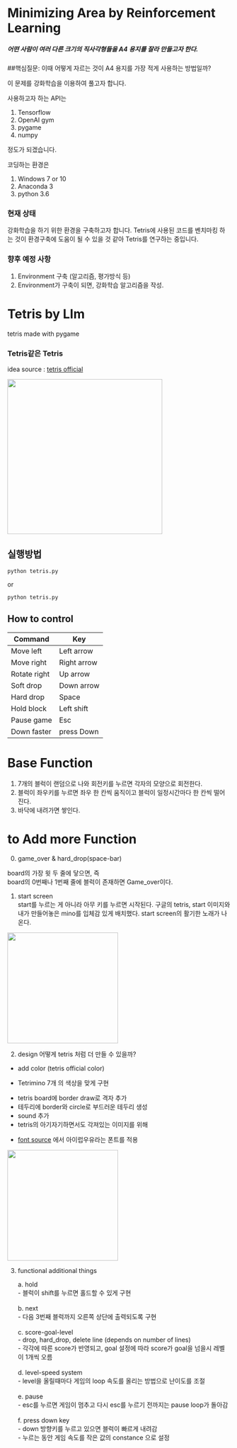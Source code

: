 # Minimizing Area by Reinforcement Learning

##### 어떤 사람이 여러 다른 크기의 직사각형들을 A4 용지를 잘라 만들고자 한다. 

##핵심질문: 이때 어떻게 자르는 것이 A4 용지를 가장 적게 사용하는 방법일까?


이 문제를 강화학습을 이용하여 풀고자 합니다.

사용하고자 하는 API는 

1. Tensorflow
2. OpenAI gym
3. pygame
4. numpy

정도가 되겠습니다. 

코딩하는 환경은

1. Windows 7 or 10
2. Anaconda 3
3. python 3.6 



### 현재 상태

강화학습을 하기 위한 환경을 구축하고자 합니다. Tetris에 사용된 코드를 벤치마킹 하는 것이 환경구축에 도움이 될 수 있을 것 같아 Tetris를 연구하는 중입니다. 

### 향후 예정 사항

1. Environment 구축 (알고리즘, 평가방식 등)
2. Environment가 구축이 되면, 강화학습 알고리즘을 작성.

# Tetris by LIm
tetris made with pygame


### Tetris같은 Tetris

idea source : [tetris official](http://www.tetrisfriends.com)

<img src="./materials/image/wiki/%EC%A0%9C%EB%AA%A9%20%EC%97%86%EC%9D%8C2.png" width="350">

## 실행방법

```
python tetris.py
```
or
```
python tetris.py
```


## How to control

| Command      | Key         |
|--------------|-------------|
| Move left    | Left arrow  |
| Move right   | Right arrow |
| Rotate right | Up arrow    |
| Soft drop    | Down arrow  |
| Hard drop    | Space       |
| Hold block   | Left shift  |
| Pause game   | Esc         |
| Down faster  | press Down  |




# Base Function

1. 7개의 블럭이 랜덤으로 나와 회전키를 누르면 각자의 모양으로 회전한다.
2. 블럭이 좌우키를 누르면 좌우 한 칸씩 움직이고 블럭이 일정시간마다 한 칸씩 떨어진다.
3. 바닥에 내려가면 쌓인다.

# to Add more Function

0. game_over & hard_drop(space-bar)

 board의 가장 윗 두 줄에 닿으면, 즉   
  board의 0번째나 1번째 줄에 블럭이 존재하면
  Game_over이다.
1. start screen  
start를 누르는 게 아니라 아무 키를 누르면 시작된다.
구글의 tetris, start 이미지와 내가 만들어놓은 mino를 입체감 있게 배치했다.
start screen의 활기한 노래가 나온다.

<img src="./materials/image/wiki/%EC%A0%9C%EB%AA%A9%20%EC%97%86%EC%9D%8C2.png" width="250">


2. design
어떻게 tetris 처럼 더 만들 수 있을까?

  * add color (tetris official color)
   - Tetrimino 7개 의 색상을 맞게 구현

  * tetris board에 border draw로 격자 추가
  * 테두리에 border와 circle로 부드러운 테두리 생성
  * sound 추가
  * tetris의 아기자기하면서도 각져있는 이미지를 위해
  - [font source](http://blog.naver.com/park-yeji/220585210916)
   에서 아이럽우유라는 폰트를 적용

<img src="./materials/image/wiki/1.png" width="250">


3. functional additional things

     a. hold<Br/>
        - 블럭이 shift를 누르면 홀드할 수 있게 구현<Br/><Br/>
     b. next<Br/>
        - 다음 3번째 블럭까지 오른쪽 상단에 출력되도록 구현<Br/><Br/>
     c. score-goal-level<Br/>
        - drop, hard_drop, delete line (depends on number of lines)<Br/>
        - 각각에 따른 score가 반영되고, goal 설정에 따라 score가 goal을 넘을시 레벨이 1개씩 오름<Br/><Br/>
     d. level-speed system<Br/>
        - level을 올릴때마다 게임의 loop 속도를 올리는 방법으로 난이도를 조절<Br/><Br/>
     e. pause<Br/>
        - esc를 누르면 게임이 멈추고 다시 esc를 누르기 전까지는 pause loop가 돌아감<Br/><Br/>
     f. press down key<Br/>
        - down 방향키를 누르고 있으면 블럭이 빠르게 내려감<Br/>
        - 누르는 동안 게임 속도를 작은 값의 constance 으로 설정<Br/><Br/>

